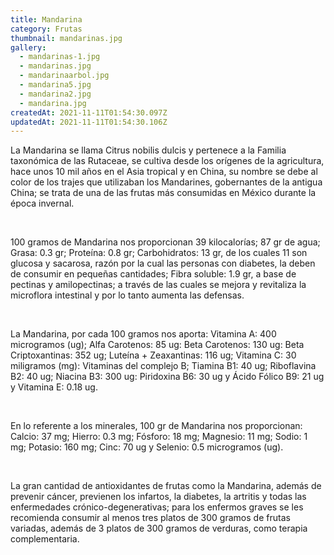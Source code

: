 ```yaml
---
title: Mandarina
category: Frutas
thumbnail: mandarinas.jpg
gallery:
  - mandarinas-1.jpg
  - mandarinas.jpg
  - mandarinaarbol.jpg
  - mandarina5.jpg
  - mandarina2.jpg
  - mandarina.jpg
createdAt: 2021-11-11T01:54:30.097Z
updatedAt: 2021-11-11T01:54:30.106Z
---
```

La Mandarina se llama Citrus nobilis dulcis y pertenece a la Familia taxonómica de las Rutaceae, se cultiva desde los orígenes de la agricultura, hace unos 10 mil años en el Asia tropical y en China, su nombre se debe al color de los trajes que utilizaban los Mandarines, gobernantes de la antigua China; se trata de una de las frutas más consumidas en México durante la época invernal.

<br/>

100 gramos de Mandarina nos proporcionan 39 kilocalorías; 87 gr de agua; Grasa: 0.3 gr; Proteína: 0.8 gr; Carbohidratos: 13 gr, de los cuales 11 son glucosa y sacarosa, razón por la cual las personas con diabetes, la deben de consumir en pequeñas cantidades; Fibra soluble: 1.9 gr, a base de pectinas y amilopectinas; a través de las cuales se mejora y revitaliza la microflora intestinal y por lo tanto aumenta las defensas.

<br/>

La Mandarina, por cada 100 gramos nos aporta: Vitamina A: 400 microgramos (ug); Alfa Carotenos: 85 ug: Beta Carotenos: 130 ug: Beta Criptoxantinas: 352 ug; Luteína + Zeaxantinas: 116 ug; Vitamina C: 30 miligramos (mg): Vitaminas del complejo B; Tiamina B1: 40 ug; Riboflavina B2: 40 ug; Niacina B3: 300 ug: Piridoxina B6: 30 ug y Ácido Fólico B9: 21 ug y Vitamina E: 0.18 ug.

<br/>

En lo referente a los minerales, 100 gr de Mandarina nos proporcionan: Calcio: 37 mg; Hierro: 0.3 mg; Fósforo: 18 mg; Magnesio: 11 mg; Sodio: 1 mg; Potasio: 160 mg; Cinc: 70 ug y Selenio: 0.5 microgramos (ug).

<br/>

La gran cantidad de antioxidantes de frutas como la Mandarina, además de prevenir cáncer, previenen los infartos, la diabetes, la artritis y todas las enfermedades crónico-degenerativas; para los enfermos graves se les recomienda consumir al menos tres platos de 300 gramos de frutas variadas, además de 3 platos de 300 gramos de verduras, como terapia complementaria.